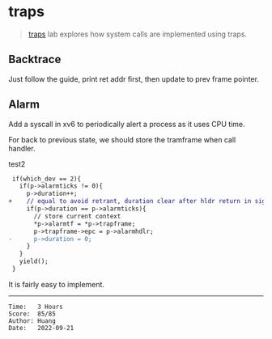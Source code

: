 # traps

> [traps](https://pdos.csail.mit.edu/6.S081/2020/labs/traps.html) lab explores
> how system calls are implemented using traps.

## Backtrace

Just follow the guide, print ret addr first, then update to prev frame pointer.

## Alarm

Add a syscall in xv6 to periodically alert a process as it uses CPU time.

For back to previous state, we should store the tramframe when call handler.

test2
```diff
 if(which_dev == 2){
   if(p->alarmticks != 0){
     p->duration++;
+    // equal to avoid retrant, duration clear after hldr return in sigreturn
     if(p->duration == p->alarmticks){
       // store current context
       *p->alarmtf = *p->trapframe;
       p->trapframe->epc = p->alarmhdlr;
-      p->duration = 0;
     }
   }
   yield();
 }
```

It is fairly easy to implement.

---

```
Time:   3 Hours
Score:  85/85
Author: Huang
Date:   2022-09-21
```
